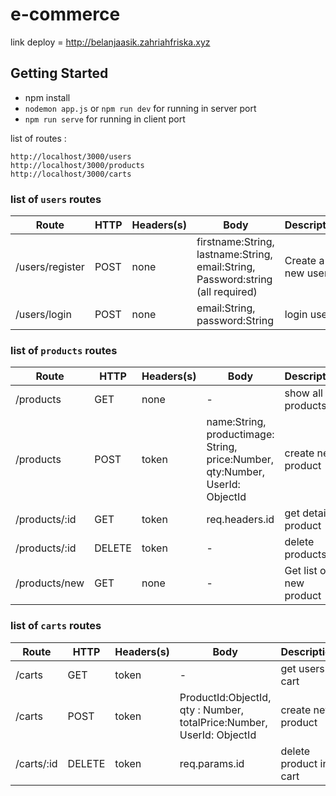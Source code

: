 # e-commerce

link deploy = http://belanjaasik.zahriahfriska.xyz

## Getting Started
 * npm install 
 * `nodemon app.js` or `npm run dev` for running in server port
 * `npm run serve` for running in client port
 

list of routes :
```
http://localhost/3000/users
http://localhost/3000/products
http://localhost/3000/carts

```

### list of `users` routes

Route | HTTP | Headers(s) | Body | Description
------ | ------ | -------| ------- | -----------
/users/register | POST| none | firstname:String, lastname:String, email:String, Password:string (all required)| Create a new user
/users/login | POST | none | email:String, password:String | login user


### list of `products` routes

Route | HTTP | Headers(s) | Body | Description
------ | ------ | -------| ------- | -----------
/products | GET | none | - | show all products
/products | POST | token | name:String, productimage: String, price:Number, qty:Number, UserId: ObjectId| create new product
/products/:id | GET | token | req.headers.id | get detail product
/products/:id | DELETE | token | - | delete products
/products/new | GET | none | - | Get list of new product



### list of `carts` routes

Route | HTTP | Headers(s) | Body | Description
------ | ------ | -------| ------- | -----------
/carts | GET | token | - | get users cart
/carts | POST | token | ProductId:ObjectId, qty : Number, totalPrice:Number, UserId: ObjectId| create new product
/carts/:id | DELETE | token | req.params.id | delete product in cart

